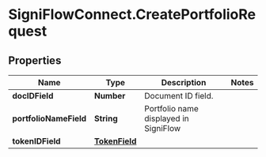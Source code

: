 # SigniFlowConnect.CreatePortfolioRequest

## Properties

Name | Type | Description | Notes
------------ | ------------- | ------------- | -------------
**docIDField** | **Number** | Document ID field. | 
**portfolioNameField** | **String** | Portfolio name displayed in SigniFlow | 
**tokenIDField** | [**TokenField**](TokenField.md) |  | 


